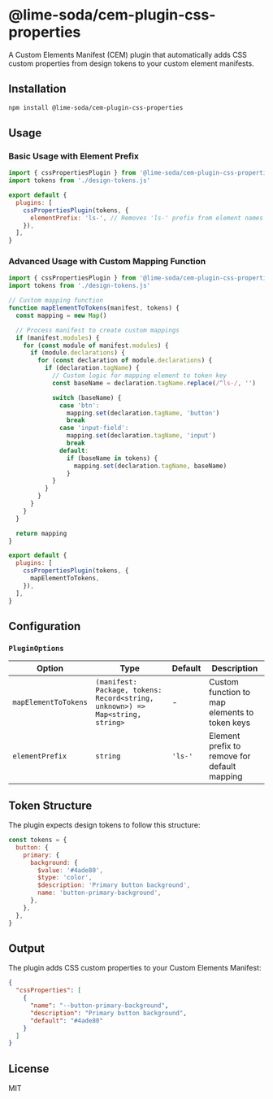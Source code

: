 # @lime-soda/cem-plugin-css-properties

A Custom Elements Manifest (CEM) plugin that automatically adds CSS custom
properties from design tokens to your custom element manifests.

## Installation

```bash
npm install @lime-soda/cem-plugin-css-properties
```

## Usage

### Basic Usage with Element Prefix

```javascript
import { cssPropertiesPlugin } from '@lime-soda/cem-plugin-css-properties'
import tokens from './design-tokens.js'

export default {
  plugins: [
    cssPropertiesPlugin(tokens, {
      elementPrefix: 'ls-', // Removes 'ls-' prefix from element names
    }),
  ],
}
```

### Advanced Usage with Custom Mapping Function

```javascript
import { cssPropertiesPlugin } from '@lime-soda/cem-plugin-css-properties'
import tokens from './design-tokens.js'

// Custom mapping function
function mapElementToTokens(manifest, tokens) {
  const mapping = new Map()

  // Process manifest to create custom mappings
  if (manifest.modules) {
    for (const module of manifest.modules) {
      if (module.declarations) {
        for (const declaration of module.declarations) {
          if (declaration.tagName) {
            // Custom logic for mapping element to token key
            const baseName = declaration.tagName.replace(/^ls-/, '')

            switch (baseName) {
              case 'btn':
                mapping.set(declaration.tagName, 'button')
                break
              case 'input-field':
                mapping.set(declaration.tagName, 'input')
                break
              default:
                if (baseName in tokens) {
                  mapping.set(declaration.tagName, baseName)
                }
            }
          }
        }
      }
    }
  }

  return mapping
}

export default {
  plugins: [
    cssPropertiesPlugin(tokens, {
      mapElementToTokens,
    }),
  ],
}
```

## Configuration

### `PluginOptions`

| Option               | Type                                                                          | Default | Description                                   |
| -------------------- | ----------------------------------------------------------------------------- | ------- | --------------------------------------------- |
| `mapElementToTokens` | `(manifest: Package, tokens: Record<string, unknown>) => Map<string, string>` | -       | Custom function to map elements to token keys |
| `elementPrefix`      | `string`                                                                      | `'ls-'` | Element prefix to remove for default mapping  |

## Token Structure

The plugin expects design tokens to follow this structure:

```javascript
const tokens = {
  button: {
    primary: {
      background: {
        $value: '#4ade80',
        $type: 'color',
        $description: 'Primary button background',
        name: 'button-primary-background',
      },
    },
  },
}
```

## Output

The plugin adds CSS custom properties to your Custom Elements Manifest:

```json
{
  "cssProperties": [
    {
      "name": "--button-primary-background",
      "description": "Primary button background",
      "default": "#4ade80"
    }
  ]
}
```

## License

MIT
